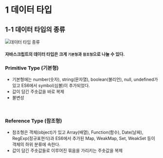 # 1 데이터 타입
## 1-1 데이터 타입의 종류

![데이터 타입 종류](https://velog.velcdn.com/images%2Fyujuck%2Fpost%2Fc3085251-8365-4ffa-a4f5-4571f052884f%2F%EB%8D%B0%EC%9D%B4%ED%84%B0%ED%83%80%EC%9E%85.png)
#### 자바스크립트의 데이터 타입은 크게 ```기본형```과 ```참조형```으로 나눌 수 있다. 

### Primitive Type (기본형)
- 기본형에는 number(숫자), string(문자열), boolean(불리언), null, undefined가 있고 ES6에서 symbol(심볼)이 추가되었다. 
- 값이 담긴 주솟값을 바로 복제
- 불변성

<br/>

### Reference Type (참조형)
- 참조형은 객체(object)가 있고 Array(배열), Function(함수), Date(날짜), RegExp(정규표현식)과 ES6에서 추가된 Map, WeakMap, Set, WeakSet 등이 객체의 하위 분류에 속한다.
- 값이 담긴 주솟값들로 이루어진 묶음을 가리키는 주솟값을 복제
